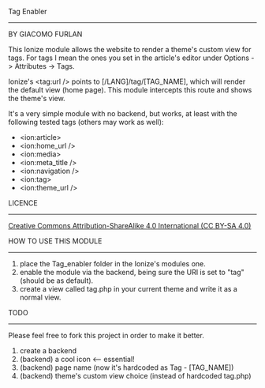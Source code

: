Tag Enabler
***********
BY GIACOMO FURLAN

This Ionize module allows the website to render a theme's custom view for tags. For tags I mean the ones you set in the article's editor under Options -> Attributes -> Tags.

Ionize's <tag:url /> points to [/LANG]/tag/[TAG_NAME], which will render the default view (home page). This module intercepts this route and shows the theme's view.

It's a very simple module with no backend, but works, at least with the following tested tags (others may work as well):

- \<ion:article>
- \<ion:home_url />
- \<ion:media>
- \<ion:meta_title />
- \<ion:navigation />
- \<ion:tag>
- \<ion:theme_url />

LICENCE
*******
[Creative Commons Attribution-ShareAlike 4.0 International (CC BY-SA 4.0)](http://creativecommons.org/licenses/by-sa/4.0/deed.en "CC BY-SA 4.0")

HOW TO USE THIS MODULE
**********************

1. place the Tag_enabler folder in the Ionize's modules one.
2. enable the module via the backend, being sure the URI is set to "tag" (should be as default).
3. create a view called tag.php in your current theme and write it as a normal view.

TODO
****
Please feel free to fork this project in order to make it better.

1. create a backend
2. (backend) a cool icon <-- essential!
3. (backend) page name (now it's hardcoded as Tag - [TAG_NAME])
4. (backend) theme's custom view choice (instead of hardcoded tag.php)